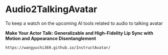 # Audio2TalkingAvatar
To keep a watch on the upcoming AI tools related to audio to talking avatar


**Make Your Actor Talk: Generalizable and High-Fidelity Lip Sync with Motion and Appearance Disentanglement**

```
https://wangyuchi369.github.io/InstructAvatar/
```
